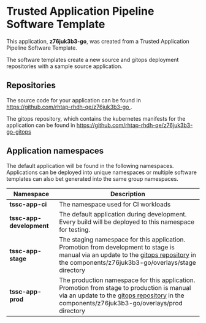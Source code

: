 # Trusted Application Pipeline Software Template

This application, **z76juk3b3-go**, was created from a Trusted Application Pipeline Software Template.

The software templates create a new source and gitops deployment repositories with a sample source application. 

## Repositories

The source code for your application can be found in [https://github.com/rhtap-rhdh-qe/z76juk3b3-go ](https://github.com/rhtap-rhdh-qe/z76juk3b3-go ).
 
The gitops repository, which contains the kubernetes manifests for the application can be found in 
[https://github.com/rhtap-rhdh-qe/z76juk3b3-go-gitops ](https://github.com/rhtap-rhdh-qe/z76juk3b3-go-gitops ) 

## Application namespaces 

The default application will be found in the following namespaces. Applications can be deployed into unique namespaces or multiple software templates can also bet generated into the same group namespaces.  

|  Namespace   |  Description   |  
| -------- | -------- |
| **tssc-app-ci** | The namespace used for CI workloads |
| **tssc-app-development** | The default application during development. Every build will be deployed to this namespace for testing. |
| **tssc-app-stage** | The staging namespace for this application. Promotion from development to stage is manual via an update to the [gitops repository](https://github.com/rhtap-rhdh-qe/z76juk3b3-go-gitops ) in the components/z76juk3b3-go/overlays/stage directory |
| **tssc-app-prod** | The production namespace for this application. Promotion from stage to production is manual via an update to the [gitops repository](https://github.com/rhtap-rhdh-qe/z76juk3b3-go-gitops ) in the components/z76juk3b3-go/overlays/prod directory |